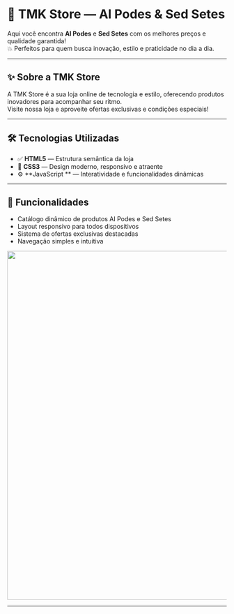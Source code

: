 # 🛒 TMK Store — AI Podes & Sed Setes

Aqui você encontra **AI Podes** e **Sed Setes** com os melhores preços e qualidade garantida!  
💥 Perfeitos para quem busca inovação, estilo e praticidade no dia a dia.

---

## ✨ Sobre a TMK Store

A TMK Store é a sua loja online de tecnologia e estilo, oferecendo produtos inovadores para acompanhar seu ritmo.  
Visite nossa loja e aproveite ofertas exclusivas e condições especiais!

---

## 🛠 Tecnologias Utilizadas

- ✅ **HTML5** — Estrutura semântica da loja  
- 🎨 **CSS3** — Design moderno, responsivo e atraente  
- ⚙️ **JavaScript ** — Interatividade e funcionalidades dinâmicas  

---

## 🚀 Funcionalidades

- Catálogo dinâmico de produtos AI Podes e Sed Setes  
- Layout responsivo para todos dispositivos  
- Sistema de ofertas exclusivas destacadas  
- Navegação simples e intuitiva

 <img src="https://imgur.com/UPqamvN.png" width="800px" style="display-inline-block"> </p>

---
